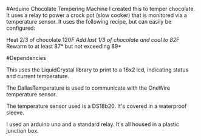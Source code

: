 #Arduino Chocolate Tempering Machine
I created this to temper chocolate.  It uses a relay to power a crock pot (slow cooker) that is monitored via a temperature sensor.  It uses the following recipe, but can easily be configured:

Heat 2/3 of chocolate 120*F
Add last 1/3 of chocolate and cool to 82*F
Rewarm to at least 87* but not exceeding 89*

#Dependencies

This uses the LiquidCrystal library to print to a 16x2 lcd, indicating status and current temperature.

The DallasTemperature is used to communicate with the OneWire temperature sensor.

The temperature sensor used is a DS18b20.  It's covered in a waterproof sleeve.

I used an arduino uno and a standard relay.  It's all housed in a plastic junction box.